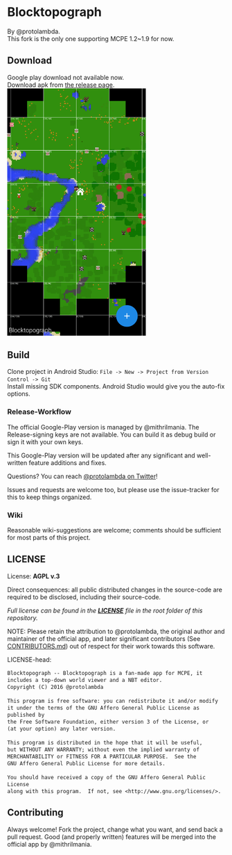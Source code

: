 # Blocktopograph

By @protolambda.  
This fork is the only one supporting MCPE 1.2~1.9 for now.

## Download
Google play download not available now.   
Download apk from [the release page](https://github.com/oO0oO0oO0o0o00/blocktopograph/releases).  
<img src="arts/scr01.jpg" alt="screenshot" width="320"/>

## Build

Clone project in Android Studio: `File -> New -> Project from Version Control -> Git`  
Install missing SDK components. Android Studio would give you the auto-fix options.  

### Release-Workflow

The official Google-Play version is managed by @mithrilmania. The Release-signing keys are not available.
You can build it as debug build or sign it with your own keys.

This Google-Play version will be updated after any significant and well-written feature additions and fixes.

Questions? You can reach [@protolambda on Twitter](https://twitter.com/protolambda)!

Issues and requests are welcome too, but please use the issue-tracker for this to keep things organized.


### Wiki

Reasonable wiki-suggestions are welcome; comments should be sufficient for most parts of this project.


## LICENSE

License: **AGPL v.3**

Direct consequences: all public distributed changes in the source-code
 are required to be disclosed, including their source-code.

*Full license can be found in the [**LICENSE**](LICENSE) file in the root folder of this repository.*

NOTE: Please retain the attribution to @protolambda, the original author
 and maintainer of the official app, and later significant contributors (See [CONTRIBUTORS.md](CONTRIBUTORS.md))
 out of respect for their work towards this software.

LICENSE-head:

    Blocktopograph -- Blocktopograph is a fan-made app for MCPE, it includes a top-down world viewer and a NBT editor.
    Copyright (C) 2016 @protolambda

    This program is free software: you can redistribute it and/or modify
    it under the terms of the GNU Affero General Public License as published by
    the Free Software Foundation, either version 3 of the License, or
    (at your option) any later version.

    This program is distributed in the hope that it will be useful,
    but WITHOUT ANY WARRANTY; without even the implied warranty of
    MERCHANTABILITY or FITNESS FOR A PARTICULAR PURPOSE.  See the
    GNU Affero General Public License for more details.

    You should have received a copy of the GNU Affero General Public License
    along with this program.  If not, see <http://www.gnu.org/licenses/>.



## Contributing

Always welcome! Fork the project, change what you want, and send back a pull request.
Good (and properly written) features will be merged into the official app by @mithrilmania.
